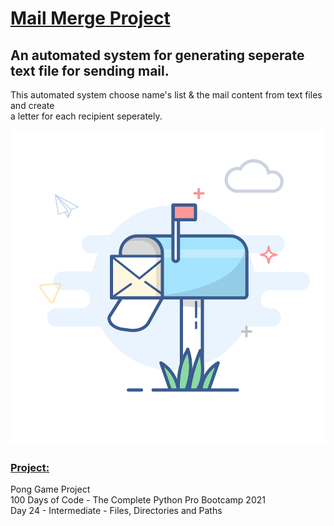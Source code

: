# <u>**Mail Merge Project**</u>

## An automated system for generating seperate text file for sending mail. <br /> 
This automated system choose name's list & the mail content from text files and create </br>
a letter for each recipient seperately. </br>

![mail box](image.jpg) <br /> 
### <u>**Project:**</u> <br />
Pong Game Project<br />
100 Days of Code - The Complete Python Pro Bootcamp 2021 <br />
Day 24 - Intermediate - Files, Directories and Paths